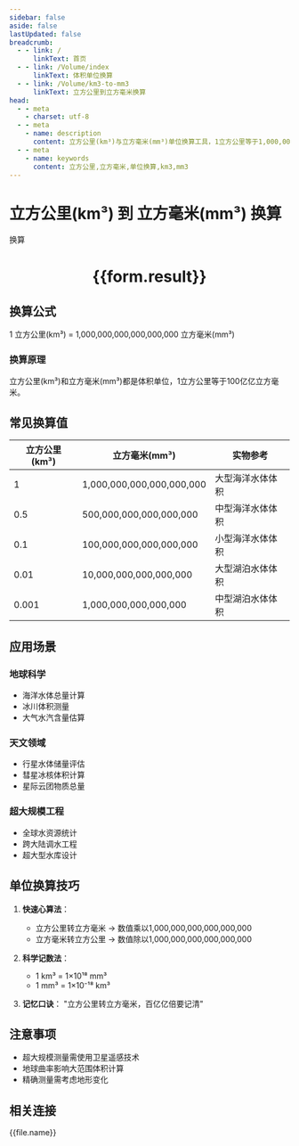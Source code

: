 ```yaml
---
sidebar: false
aside: false
lastUpdated: false
breadcrumb:
  - - link: /
      linkText: 首页
  - - link: /Volume/index
      linkText: 体积单位换算
  - - link: /Volume/km3-to-mm3
      linkText: 立方公里到立方毫米换算
head:
  - - meta
    - charset: utf-8
  - - meta
    - name: description
      content: 立方公里(km³)与立方毫米(mm³)单位换算工具，1立方公里等于1,000,000,000,000,000,000立方毫米。
  - - meta
    - name: keywords
      content: 立方公里,立方毫米,单位换算,km3,mm3
---
```


# 立方公里(km³) 到 立方毫米(mm³) 换算

<script setup>
import { onMounted, reactive, inject ,ref  } from 'vue'
import { NButton,NForm ,NFormItem,NInput,NInputNumber,NSelect,NCard,useMessage ,NGrid ,NGi } from 'naive-ui'
import { defineClientComponent } from 'vitepress'
import { Volume } from '../files';

const convert = inject('convert')
const formRef = ref(null);
const rules = {
  number:{
    required: true,
    type: 'number',
    trigger: "blur"
  }
}
const form = reactive({
  number:null,
  result:'',
  title:'立方公里(km³)到立方毫米(mm³)换算'
})

const convertHandler = (e) => {
  e.preventDefault();
  formRef.value?.validate((errors)=>{
    if (!errors) {
      form.result = `${form.number} km³ = ${convert(form.number).from('km3').to('mm3')} mm³`
    }
  })
}
</script>

<n-form size="large" :model="form" ref='formRef' :rules="rules">
  <n-form-item label="数值" path="number">
    <n-input-number size="large" style="width:100%" :min="0" v-model:value="form.number" placeholder="请输入立方公里数值" />
  </n-form-item>
  <n-form-item>
    <n-button type="info" style="width:100%" @click="convertHandler">换算</n-button>
  </n-form-item>
</n-form>
<n-card embedded :bordered="false" hoverable>
  <div style="text-align:center">
    <h1>{{form.result}}</h1>
  </div>
</n-card>

## 换算公式
1 立方公里(km³) = 1,000,000,000,000,000,000 立方毫米(mm³)

### 换算原理
立方公里(km³)和立方毫米(mm³)都是体积单位，1立方公里等于100亿亿立方毫米。

## 常见换算值
| 立方公里(km³) | 立方毫米(mm³) | 实物参考                 |
|-------------|-------------|--------------------------|
| 1           | 1,000,000,000,000,000,000 | 大型海洋水体体积          |
| 0.5         | 500,000,000,000,000,000 | 中型海洋水体体积          |
| 0.1         | 100,000,000,000,000,000 | 小型海洋水体体积          |
| 0.01        | 10,000,000,000,000,000 | 大型湖泊水体体积          |
| 0.001       | 1,000,000,000,000,000 | 中型湖泊水体体积          |

## 应用场景
### 地球科学
- 海洋水体总量计算
- 冰川体积测量
- 大气水汽含量估算

### 天文领域
- 行星水体储量评估
- 彗星冰核体积计算
- 星际云团物质总量

### 超大规模工程
- 全球水资源统计
- 跨大陆调水工程
- 超大型水库设计

## 单位换算技巧
1. **快速心算法**：
   - 立方公里转立方毫米 → 数值乘以1,000,000,000,000,000,000
   - 立方毫米转立方公里 → 数值除以1,000,000,000,000,000,000

2. **科学记数法**：
   - 1 km³ = 1×10¹⁸ mm³
   - 1 mm³ = 1×10⁻¹⁸ km³

3. **记忆口诀**：
   "立方公里转立方毫米，百亿亿倍要记清"

## 注意事项
- 超大规模测量需使用卫星遥感技术
- 地球曲率影响大范围体积计算
- 精确测量需考虑地形变化

## 相关连接
<n-grid x-gap="12" :cols="2">
  <n-gi v-for="(file, index) in Volume" :key="index">
    <n-button
      text
      tag="a"
      :href="file.path"
      type="info"
    >
      {{file.name}}
    </n-button>
  </n-gi>
</n-grid>